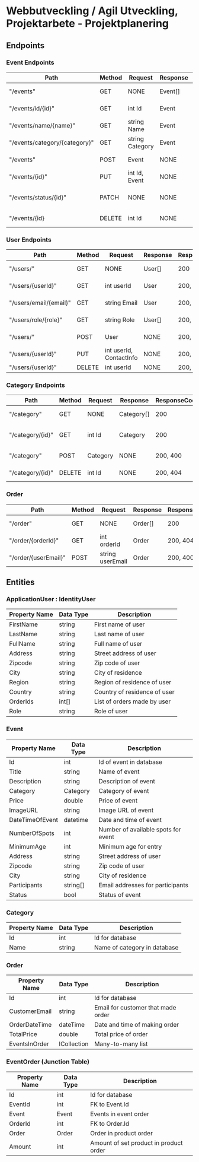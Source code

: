 # Webbutveckling / Agil Utveckling, Projektarbete - Projektplanering

## Endpoints

### Event Endpoints

| Path                          | Method | Request         | Response | ResponseCodes | Description            |
| ----------------------------- | ------ | --------------- | -------- | ------------- | ---------------------- |
| "/events"                     | GET    | NONE            | Event[]  | 200, 404      | Get all events         |
| "/events/id/{id}"             | GET    | int Id          | Event    | 200, 404      | Get event by id        |
| "/events/name/{name}"         | GET    | string Name     | Event    | 200, 404      | Get event by name      |
| "/events/category/{category}" | GET    | string Category | Event    | 200, 404      | Get event by category  |
| "/events"                     | POST   | Event           | NONE     | 200, 400      | Add new event          |
| "/events/{id}"                | PUT    | int Id, Event   | NONE     | 200, 404      | Update event           |
| "/events/status/{id}"         | PATCH  | NONE            | NONE     | 200, 400      | Toggle status on event |
| "/events/{id}                 | DELETE | int Id          | NONE     | 200, 404      | Delete event           |

### User Endpoints

| Path                   | Method | Request                 | Response | ResponseCodes | Description       |
| ---------------------- | ------ | ----------------------- | -------- | ------------- | ----------------- |
| "/users/"              | GET    | NONE                    | User[]   | 200           | Get all users     |
| "/users/{userId}"      | GET    | int userId              | User     | 200, 404      | Get user by id    |
| "/users/email/{email}" | GET    | string Email            | User     | 200, 404      | Get user by email |
| "/users/role/{role}"   | GET    | string Role             | User[]   | 200, 404      | Get users by role |
| "/users/"              | POST   | User                    | NONE     | 200, 400      | Add new user      |
| "/users/{userId}"      | PUT    | int userId, ContactInfo | NONE     | 200, 404      | Update user info  |
| "/users/{userId}"      | DELETE | int userId              | NONE     | 200, 404      | Delete user       |

### Category Endpoints

| Path             | Method | Request  | Response   | ResponseCodes | Description        |
| ---------------- | ------ | -------- | ---------- | ------------- | ------------------ |
| "/category"      | GET    | NONE     | Category[] | 200           | Get all categories |
| "/category/{id}" | GET    | int Id   | Category   | 200           | Get category by id |
| "/category"      | POST   | Category | NONE       | 200, 400      | Add new category   |
| "/category/{id}" | DELETE | int Id   | NONE       | 200, 404      | Delete category    |

### Order

| Path                 | Method | Request          | Response | ResponseCodes | Description         |
| -------------------- | ------ | ---------------- | -------- | ------------- | ------------------- |
| "/order"             | GET    | NONE             | Order[]  | 200           | Get all order       |
| "/order/{orderId}"   | GET    | int orderId      | Order    | 200, 404      | Get order by id     |
| "/order/{userEmail}" | POST   | string userEmail | Order    | 200, 400      | Create a user order |

## Entities

### ApplicationUser : IdentityUser

| Property Name | Data Type | Description                  |
| ------------- | --------- | ---------------------------- |
| FirstName     | string    | First name of user           |
| LastName      | string    | Last name of user            |
| FullName      | string    | Full name of user            |
| Address       | string    | Street address of user       |
| Zipcode       | string    | Zip code of user             |
| City          | string    | City of residence            |
| Region        | string    | Region of residence of user  |
| Country       | string    | Country of residence of user |
| OrderIds      | int[]     | List of orders made by user  |
| Role          | string    | Role of user                 |

### Event

| Property Name   | Data Type | Description                         |
| --------------- | --------- | ----------------------------------- |
| Id              | int       | Id of event in database             |
| Title           | string    | Name of event                       |
| Description     | string    | Description of event                |
| Category        | Category  | Category of event                   |
| Price           | double    | Price of event                      |
| ImageURL        | string    | Image URL of event                  |
| DateTimeOfEvent | datetime  | Date and time of event              |
| NumberOfSpots   | int       | Number of available spots for event |
| MinimumAge      | int       | Minimum age for entry               |
| Address         | string    | Street address of user              |
| Zipcode         | string    | Zip code of user                    |
| City            | string    | City of residence                   |
| Participants    | string[]  | Email addresses for participants    |
| Status          | bool      | Status of event                     |

### Category

| Property Name | Data Type | Description                  |
| ------------- | --------- | ---------------------------- |
| Id            | int       | Id for database              |
| Name          | string    | Name of category in database |

### Order

| Property Name | Data Type               | Description                        |
| ------------- | ----------------------- | ---------------------------------- |
| Id            | int                     | Id for database                    |
| CustomerEmail | string                  | Email for customer that made order |
| OrderDateTime | dateTime                | Date and time of making order      |
| TotalPrice    | double                  | Total price of order               |
| EventsInOrder | ICollection<EventOrder> | Many-to-many list                  |

### EventOrder (Junction Table)

| Property Name | Data Type | Description                            |
| ------------- | --------- | -------------------------------------- |
| Id            | int       | Id for database                        |
| EventId       | int       | FK to Event.Id                         |
| Event         | Event     | Events in event order                  |
| OrderId       | int       | FK to Order.Id                         |
| Order         | Order     | Order in product order                 |
| Amount        | int       | Amount of set product in product order |
